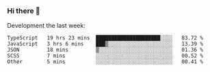 ### Hi there 👋

Development the last week:
<!--START_SECTION:waka-->

```text
TypeScript   19 hrs 23 mins  █████████████████████░░░░   83.72 %
JavaScript   3 hrs 6 mins    ███▒░░░░░░░░░░░░░░░░░░░░░   13.39 %
JSON         18 mins         ▒░░░░░░░░░░░░░░░░░░░░░░░░   01.36 %
SCSS         7 mins          ░░░░░░░░░░░░░░░░░░░░░░░░░   00.52 %
Other        5 mins          ░░░░░░░░░░░░░░░░░░░░░░░░░   00.41 %
```

<!--END_SECTION:waka-->

<!--
**JASONPANGGO/jasonpanggo** is a ✨ _special_ ✨ repository because its `README.md` (this file) appears on your GitHub profile.

Here are some ideas to get you started:

- 🔭 I’m currently working on ...
- 🌱 I’m currently learning ...
- 👯 I’m looking to collaborate on ...
- 🤔 I’m looking for help with ...
- 💬 Ask me about ...
- 📫 How to reach me: ...
- 😄 Pronouns: ...
- ⚡ Fun fact: ...
-->
